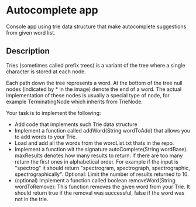 # Autocomplete app

Console app using trie data structure that make autocomplete suggestions from given word list.

## Description

Tries (sometimes called prefix trees) is a variant of the tree where a single character is stored at each node.

Each path down the tree represents a word. At the bottom of the tree null nodes (indicated by * in the image) denote the end of a word. The actual implementation of these nodes is usually a special type of node, for example TerminatingNode which inherits from TrieNode.

Your task is to implement the following:

- Add code that implements such Trie data structure 
- Implement a function called addWord(String wordToAdd) that allows you to add words to your Trie.
- Load and add all the words from the wordList.txt thats in the repo.
- Implement a function wit the signature autoComplete(String wordBase). maxResults denotes how many results to return. If there are too many return the first ones in alphabetical order. For example if the input is "spectrog" it should return "spectrogram, spectrograph, spectrographic, spectrographically". Optional: Limit the number of results returned to 10.
- (optional) Implement a function called boolean removeWord(String wordToRemove): This function removes the given word from your Trie. It should return true if the removal was successful, false if the word was not in the trie.


